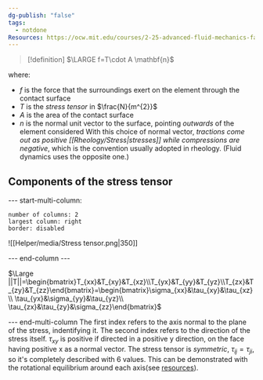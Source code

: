 ```yaml
---
dg-publish: "false"
tags:
  - notdone
Resources: https://ocw.mit.edu/courses/2-25-advanced-fluid-mechanics-fall-2013/dd8d998533249b8496b2cc0a241dd478_MIT2_25F13_sym_of_str_ten.pdf
---
```

>[!definition]
>$\LARGE f=T\cdot A \mathbf{n}$

where:
- $f$ is the force that the surroundings exert on the element through the contact surface
- $T$ is the *stress tensor* in $\frac{N}{m^{2}}$
- $A$ is the area of the contact surface
- $n$ is the normal unit vector to the surface, pointing *outwards* of the element considered
With this choice of normal vector, *tractions come out as positive [[Rheology/Stress|stresses]] while compressions are negative*, which is the convention usually adopted in rheology. (Fluid dynamics uses the opposite one.)

## Components of the stress tensor
--- start-multi-column: 
```column-settings  
number of columns: 2  
largest column: right 
border: disabled
```
![[Helper/media/Stress tensor.png|350]]

--- end-column ---

$\Large ||T||=\begin{bmatrix}T_{xx}&T_{xy}&T_{xz}\\T_{yx}&T_{yy}&T_{yz}\\T_{zx}&T_{zy}&T_{zz}\end{bmatrix}=\begin{bmatrix}\sigma_{xx}&\tau_{xy}&\tau_{xz} \\ \tau_{yx}&\sigma_{yy}&\tau_{yz}\\ \tau_{zx}&\tau_{zy}&\sigma_{zz}\end{bmatrix}$

--- end-multi-column
The first index refers to the axis normal to the plane of the stress, indentifying it. The second index refers to the direction of the stress itself. 
$\tau_{xy}$ is positive if directed in a positive y direction, on the face having positive x as a normal vector.
The stress tensor is *symmetric*, $\tau_{ij}=\tau_{ji}$, so it's completely described with 6 values.
This can be demonstrated with the rotational equilibrium around each axis(see [resources](https://ocw.mit.edu/courses/2-25-advanced-fluid-mechanics-fall-2013/dd8d998533249b8496b2cc0a241dd478_MIT2_25F13_sym_of_str_ten.pdf)). 



